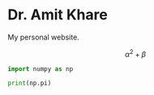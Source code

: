 # Dr. Amit Khare
My personal website.


$$
\alpha^2 + \beta
$$

```python
import numpy as np

print(np.pi)
```
